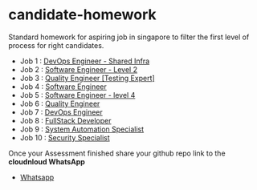 # candidate-homework
Standard homework for aspiring job in singapore to filter the first level of process for right candidates.


- Job 1 : [DevOps Engineer - Shared Infra](https://github.com/cloudnloud/assesment/tree/main/Devops-Task) 
- Job 2 : [Software Engineer - Level 2](https://github.com/cloudnloud/assesment/tree/main/fullstack)
- Job 3 : [Quality Engineer [Testing Expert]](https://github.com/cloudnloud/assesment/tree/main/Testing)
- Job 4 : [Software Engineer](https://github.com/cloudnloud/assesment/blob/main/FE_Engineer-Java-script.md)
- Job 5 : [Software Engineer - level 4](https://github.com/cloudnloud/assesment/tree/main/fullstack) 
- Job 6 : [Quality Engineer](https://github.com/cloudnloud/assesment/tree/main/Testing) 
- Job 7 : [DevOps Engineer](https://github.com/cloudnloud/assesment/tree/main/Devops-Task)
- Job 8 : [FullStack Developer](https://github.com/cloudnloud/assesment/tree/main/fullstack)
- Job 9 : [System Automation Specialist](https://github.com/cloudnloud/assesment/tree/main/Devops-Task) 
- Job 10 : [Security Specialist](https://github.com/cloudnloud/assesment/tree/main/security)


Once your Assessment finished share your github repo link to the **cloudnloud WhatsApp**

- [Whatsapp](https://wa.me/message/2EM3VEAMEMVHP1)
